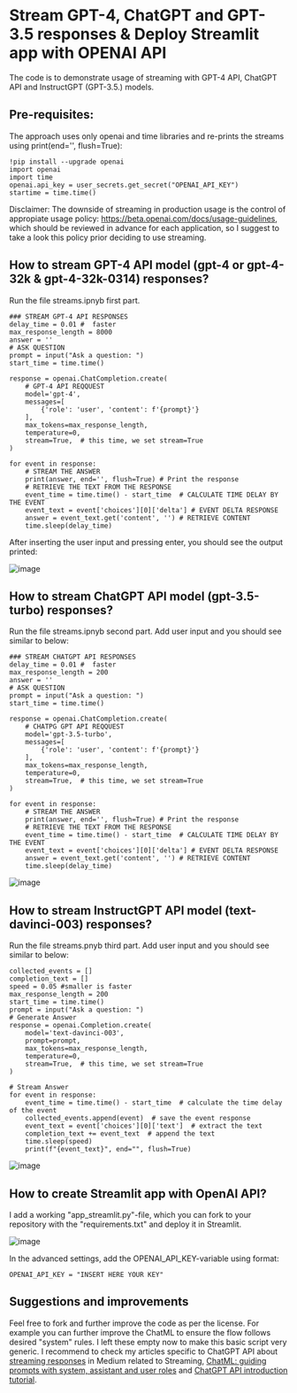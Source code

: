 # Stream GPT-4, ChatGPT and GPT-3.5 responses & Deploy Streamlit app with OPENAI API
The code is to demonstrate usage of streaming with GPT-4 API, ChatGPT API and InstructGPT (GPT-3.5.) models.

## Pre-requisites:
The approach uses only openai and time libraries and re-prints the streams using print(end='', flush=True):

```
!pip install --upgrade openai
import openai
import time
openai.api_key = user_secrets.get_secret("OPENAI_API_KEY")
startime = time.time()
```
Disclaimer: The downside of streaming in production usage is the control of appropiate usage policy: https://beta.openai.com/docs/usage-guidelines, which should be reviewed in advance for each application, so I suggest to take a look this policy prior deciding to use streaming. 

## How to stream GPT-4 API model (gpt-4 or gpt-4-32k & gpt-4-32k-0314) responses? 

Run the file streams.ipnyb first part. 

```
### STREAM GPT-4 API RESPONSES
delay_time = 0.01 #  faster
max_response_length = 8000
answer = ''
# ASK QUESTION
prompt = input("Ask a question: ")
start_time = time.time()

response = openai.ChatCompletion.create(
    # GPT-4 API REQQUEST
    model='gpt-4',
    messages=[
        {'role': 'user', 'content': f'{prompt}'}
    ],
    max_tokens=max_response_length,
    temperature=0,
    stream=True,  # this time, we set stream=True
)

for event in response: 
    # STREAM THE ANSWER
    print(answer, end='', flush=True) # Print the response    
    # RETRIEVE THE TEXT FROM THE RESPONSE
    event_time = time.time() - start_time  # CALCULATE TIME DELAY BY THE EVENT
    event_text = event['choices'][0]['delta'] # EVENT DELTA RESPONSE
    answer = event_text.get('content', '') # RETRIEVE CONTENT
    time.sleep(delay_time)
```



After inserting the user input and pressing enter, you should see the output printed:

![image](https://user-images.githubusercontent.com/46755670/225767202-41026ba9-bbf0-4941-ba5b-64d60de539dc.png)


## How to stream ChatGPT API model (gpt-3.5-turbo) responses? 
Run the file streams.ipnyb second part. Add user input and you should see similar to below:
```
### STREAM CHATGPT API RESPONSES
delay_time = 0.01 #  faster
max_response_length = 200
answer = ''
# ASK QUESTION
prompt = input("Ask a question: ")
start_time = time.time()

response = openai.ChatCompletion.create(
    # CHATPG GPT API REQQUEST
    model='gpt-3.5-turbo',
    messages=[
        {'role': 'user', 'content': f'{prompt}'}
    ],
    max_tokens=max_response_length,
    temperature=0,
    stream=True,  # this time, we set stream=True
)

for event in response: 
    # STREAM THE ANSWER
    print(answer, end='', flush=True) # Print the response    
    # RETRIEVE THE TEXT FROM THE RESPONSE
    event_time = time.time() - start_time  # CALCULATE TIME DELAY BY THE EVENT
    event_text = event['choices'][0]['delta'] # EVENT DELTA RESPONSE
    answer = event_text.get('content', '') # RETRIEVE CONTENT
    time.sleep(delay_time)
```

![image](https://user-images.githubusercontent.com/46755670/225769321-0a361329-3a2e-469a-b6b8-057d121c3179.png)


## How to stream InstructGPT API model (text-davinci-003) responses? 
Run the file streams.pnyb third part. Add user input and you should see similar to below:


```
collected_events = []
completion_text = []
speed = 0.05 #smaller is faster
max_response_length = 200
start_time = time.time()
prompt = input("Ask a question: ")
# Generate Answer
response = openai.Completion.create(
    model='text-davinci-003',
    prompt=prompt,
    max_tokens=max_response_length,
    temperature=0,
    stream=True,  # this time, we set stream=True
)

# Stream Answer
for event in response:
    event_time = time.time() - start_time  # calculate the time delay of the event
    collected_events.append(event)  # save the event response
    event_text = event['choices'][0]['text']  # extract the text
    completion_text += event_text  # append the text
    time.sleep(speed)
    print(f"{event_text}", end="", flush=True)
```


![image](https://user-images.githubusercontent.com/46755670/224536590-bbe76d52-4356-4b0c-a0c0-e3aefbeb178b.png)


## How to create Streamlit app with OpenAI API?
I add a working "app_streamlit.py"-file, which you can fork to your repository with the "requirements.txt" and deploy it in Streamlit. 

![image](https://user-images.githubusercontent.com/46755670/230953129-51775d7d-9585-4e1a-bdcb-9a32a23421c4.png)

In the advanced settings, add the OPENAI_API_KEY-variable using format: 
```
OPENAI_API_KEY = "INSERT HERE YOUR KEY"
```





## Suggestions and improvements
Feel free to fork and further improve the code as per the license. For example you can further improve the ChatML to ensure the flow follows desired "system" rules. I left these empty now to make this basic script very generic. I recommend to check my articles specific to ChatGPT API about [streaming responses](https://tmmtt.medium.com/how-to-stream-chatgpt-api-responses-b783f1e5f13d) in Medium related to Streaming, [ChatML: guiding prompts with system, assistant and user roles](https://tmmtt.medium.com/chat-markup-language-chatml-35767c2c69a1) and [ChatGPT API introduction tutorial](https://tmmtt.medium.com/chatgpt-api-tutorial-3da433eb041e). 
